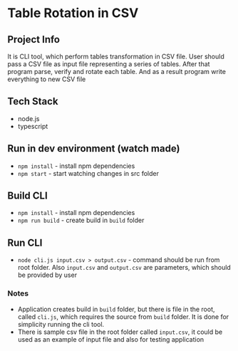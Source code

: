 # Table Rotation in CSV

## Project Info
It is CLI tool, which perform tables transformation in CSV file.
User should pass a CSV file as input file representing a series of tables. After that program parse, verify and rotate each table.
And as a result program write everything to new CSV file

## Tech Stack
* node.js
* typescript

## Run in dev environment (watch made)
* `npm install` - install npm dependencies
* `npm start` - start watching changes in src folder

## Build CLI
* `npm install` - install npm dependencies
* `npm run build` - create build in `build` folder

## Run CLI
* `node cli.js input.csv > output.csv` - command should be run from root folder. Also `input.csv` and `output.csv` are parameters, which should be provided by user

### Notes
* Application creates build in `build` folder, but there is file in the root, called `cli.js`, which requires the source from `build` folder. 
It is done for simplicity running the cli tool.
* There is sample csv file in the root folder called `input.csv`, it could be used as an example of input file and also for testing application

